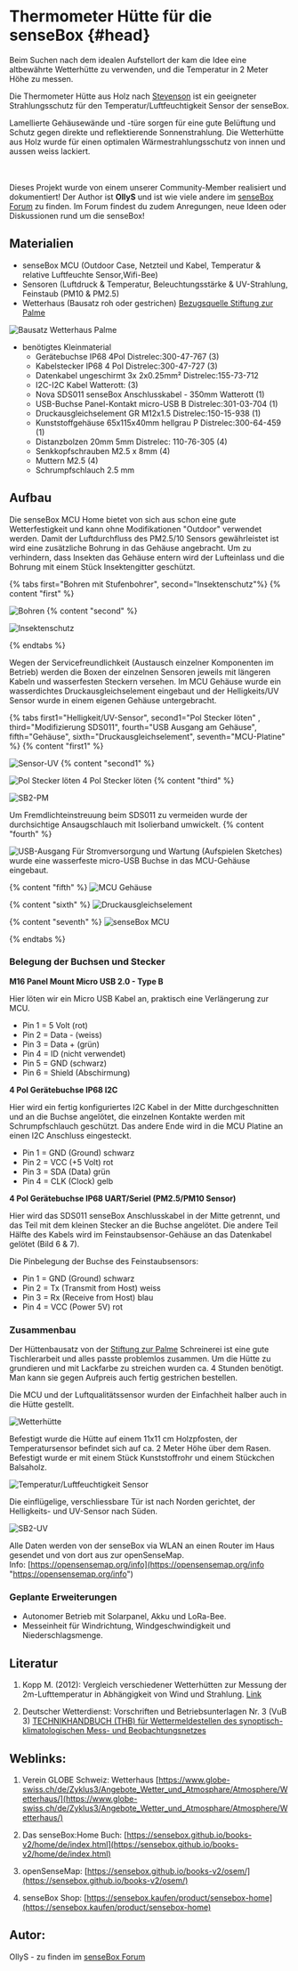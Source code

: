 # Thermometer Hütte für die senseBox {#head}

<div class="description">
Beim Suchen nach dem idealen Aufstellort der kam die Idee eine altbewährte Wetterhütte zu verwenden, und die Temperatur in 2 Meter Höhe zu messen.

Die Thermometer Hütte aus Holz nach <a href="https://de.wikipedia.org/wiki/Thermometerh%C3%BCtte">Stevenson</a> ist ein geeigneter  Strahlungsschutz für den Temperatur/Luftfeuchtigkeit Sensor der senseBox.

Lamellierte Gehäusewände und -türe sorgen für eine gute Belüftung und Schutz gegen direkte und reflektierende Sonnenstrahlung. Die Wetterhütte aus Holz wurde für einen optimalen Wärmestrahlungsschutz von innen und aussen weiss lackiert.
</div>
<div class="line">
    <br>
    <br>
</div>
<div class="box_info">
    <i class="fa fa-info fa-fw" aria-hidden="true" style="color: #42acf3;"></i>
    Dieses Projekt wurde von einem unserer Community-Member realisiert und dokumentiert! Der Author ist <b>OllyS</b> und ist wie viele andere im <a href="https://forum.sensebox.de/">senseBox Forum</a> zu finden. Im Forum findest du zudem Anregungen, neue Ideen oder Diskussionen rund um die senseBox!
    </div>


## Materialien 

- senseBox MCU (Outdoor Case, Netzteil und Kabel, Temperatur & relative Luftfeuchte Sensor,Wifi-Bee)
- Sensoren (Luftdruck & Temperatur, Beleuchtungsstärke & UV-Strahlung, Feinstaub (PM10 & PM2.5)
- Wetterhaus (Bausatz roh oder gestrichen)
[Bezugsquelle Stiftung zur Palme](https://www.globe-swiss.ch/files/Downloads/902/Download/Wetterhausflyer_2017.pdf)

![Bausatz Wetterhaus Palme](https://i.imgur.com/DmDOVDj.jpg)
- benötigtes Kleinmaterial
    - Gerätebuchse IP68 4Pol Distrelec:300-47-767 (3)
    - Kabelstecker IP68 4 Pol Distrelec:300-47-727 (3)
    - Datenkabel ungeschirmt 3x 2x0.25mm² Distrelec:155-73-712
    - I2C-I2C Kabel Watterott: (3)
    - Nova SDS011 senseBox Anschlusskabel - 350mm  Watterott (1)
    - USB-Buchse Panel-Kontakt micro-USB B Distrelec:301-03-704 (1)
    - Druckausgleichselement GR M12x1.5 Distrelec:150-15-938 (1)
    - Kunststoffgehäuse 65x115x40mm hellgrau P Distrelec:300-64-459 (1)
    - Distanzbolzen 20mm 5mm Distrelec: 110-76-305 (4)
    - Senkkopfschrauben M2.5 x 8mm (4)
    - Muttern M2.5 (4)
    - Schrumpfschlauch 2.5 mm


## Aufbau 


Die senseBox MCU Home bietet von sich aus schon eine gute Wetterfestigkeit und kann ohne Modifikationen "Outdoor" verwendet werden. Damit der Luftdurchfluss des PM2.5/10 Sensors gewährleistet ist wird eine zusätzliche Bohrung in das Gehäuse angebracht. Um zu verhindern, dass Insekten das Gehäuse entern wird der Lufteinlass und die Bohrung mit einem Stück Insektengitter geschützt.

{% tabs first="Bohren mit Stufenbohrer", second="Insektenschutz"%}
{% content "first" %}

![Bohren](https://i.imgur.com/EH8l3ie.jpg)
{% content "second" %}

![Insektenschutz](https://i.imgur.com/oDrPwje.jpg)

{% endtabs %}


Wegen der Servicefreundlichkeit (Austausch einzelner Komponenten im Betrieb) werden die Boxen der einzelnen Sensoren jeweils mit längeren Kabeln und wasserfesten Steckern versehen. 
Im MCU Gehäuse wurde ein wasserdichtes Druckausgleichselement eingebaut und der Helligkeits/UV Sensor wurde in einem eigenen Gehäuse untergebracht.

{% tabs first1="Helligkeit/UV-Sensor", second1="Pol Stecker löten" , third="Modifizierung SDS011", fourth="USB Ausgang am Gehäuse", fifth="Gehäuse", sixth="Druckausgleichselement", seventh="MCU-Platine" %}
{% content "first1" %}

![Sensor-UV](https://i.imgur.com/eYPAxWt.jpg)
{% content "second1" %}

![Pol Stecker löten](https://i.imgur.com/xBFTAIs.jpg)
4 Pol Stecker löten
{% content "third" %}

![SB2-PM](https://i.imgur.com/0pZStGW.jpg)

 Um Fremdlichteinstreuung beim SDS011 zu vermeiden wurde der durchsichtige Ansaugschlauch mit Isolierband umwickelt. 
{% content "fourth" %}

![USB-Ausgang](https://i.imgur.com/s0UyTWb.jpg)
Für Stromversorgung und Wartung (Aufspielen Sketches) wurde eine wasserfeste micro-USB Buchse in das MCU-Gehäuse eingebaut. 

{% content "fifth" %}
![MCU Gehäuse](https://i.imgur.com/c2lGr8U.jpg)

{% content "sixth" %}
![Druckausgleichselement](https://i.imgur.com/WpCDWvU.jpg)

{% content "seventh" %}
![senseBox MCU](https://i.imgur.com/xBbVj43.jpg)

{% endtabs %}


### Belegung der Buchsen und Stecker 

**M16 Panel Mount Micro USB 2.0 - Type B**

Hier löten wir ein Micro USB Kabel an, praktisch eine Verlängerung zur MCU.

- Pin 1 = 5 Volt (rot)
- Pin 2 = Data - (weiss)
- Pin 3 = Data + (grün)
- Pin 4 = ID (nicht verwendet)
- Pin 5 = GND (schwarz)
- Pin 6 = Shield (Abschirmung)

**4 Pol Gerätebuchse IP68 I2C**

Hier wird ein fertig konfiguriertes I2C Kabel in der Mitte durchgeschnitten und an die Buchse angelötet, die einzelnen Kontakte werden mit Schrumpfschlauch geschützt.
Das andere Ende wird in die MCU Platine an einen I2C Anschluss eingesteckt.

- Pin 1 = GND (Ground) schwarz 
- Pin 2 = VCC (+5 Volt) rot
- Pin 3 = SDA (Data) grün
- Pin 4 = CLK (Clock) gelb

**4 Pol Gerätebuchse IP68 UART/Seriel (PM2.5/PM10 Sensor)**

Hier wird das SDS011 senseBox Anschlusskabel in der Mitte getrennt, und das Teil mit dem kleinen Stecker an die Buchse angelötet. Die andere Teil Hälfte des Kabels wird im Feinstaubsensor-Gehäuse an das Datenkabel gelötet (Bild 6 & 7).

Die Pinbelegung der Buchse des Feinstaubsensors:

- Pin 1	= GND (Ground) schwarz
- Pin 2	= Tx (Transmit from Host) weiss 
- Pin 3	= Rx (Receive from Host) blau
- Pin 4	= VCC (Power 5V) rot


### Zusammenbau

Der Hüttenbausatz von der [Stiftung zur Palme](https://www.palme.ch/pages/schreinerei.htm "Stiftung zur Palme") Schreinerei ist eine gute Tischlerarbeit und alles passte problemlos zusammen. Um die Hütte zu grundieren und mit Lackfarbe zu streichen wurden ca. 4 Stunden benötigt. Man kann sie gegen Aufpreis auch fertig gestrichen bestellen.

Die MCU und der Luftqualitätssensor wurden der Einfachheit halber auch in die Hütte gestellt.

![Wetterhütte](https://i.imgur.com/OobmRlg.jpg) 

Befestigt wurde die Hütte auf einem 11x11 cm Holzpfosten, der Temperatursensor befindet sich auf ca. 2 Meter Höhe über dem Rasen. Befestigt wurde er mit einem Stück Kunststoffrohr und einem Stückchen Balsaholz.

![Temperatur/Luftfeuchtigkeit Sensor](https://i.imgur.com/cvCT583.jpg)

Die einflügelige, verschliessbare Tür ist nach Norden gerichtet, der Helligkeits- und UV-Sensor nach Süden.

![SB2-UV](https://i.imgur.com/gzKS9Ad.jpg)



Alle Daten werden von der senseBox via WLAN an einen Router im Haus gesendet und von dort aus zur openSenseMap.  
Info: [https://opensensemap.org/info](https://opensensemap.org/info "https://opensensemap.org/info")


### Geplante Erweiterungen

- Autonomer Betrieb mit Solarpanel, Akku und LoRa-Bee.
- Messeinheit für Windrichtung, Windgeschwindigkeit und Niederschlagsmenge.



## Literatur

1. Kopp M. (2012): Vergleich verschiedener Wetterhütten zur Messung der 2m-Lufttemperatur
in Abhängigkeit von Wind und Strahlung. [Link](https://wikis.fu-berlin.de/pages/viewpage.action?pageId=841581560&preview=%2F841581560%2F841581563%2FH%C3%BCttenvergleichENDVERSION.pdf)

2. Deutscher Wetterdienst: Vorschriften und Betriebsunterlagen Nr. 3  (VuB 3) [TECHNIKHANDBUCH (THB) für Wettermeldestellen des synoptisch-klimatologischen Mess- und Beobachtungsnetzes](https://www.dwd.de/DE/leistungen/pbfb_verlag_vub/pdf_einzelbaende/vub_3_thb_gesamt_pdf.pdf?__blob=publicationFile&v=5)


## Weblinks:
1. Verein GLOBE Schweiz: Wetterhaus [https://www.globe-swiss.ch/de/Zyklus3/Angebote_Wetter_und_Atmosphare/Atmosphere/Wetterhaus/](https://www.globe-swiss.ch/de/Zyklus3/Angebote_Wetter_und_Atmosphare/Atmosphere/Wetterhaus/)


2. Das senseBox:Home Buch: [https://sensebox.github.io/books-v2/home/de/index.html](https://sensebox.github.io/books-v2/home/de/index.html)

3. openSenseMap: [https://sensebox.github.io/books-v2/osem/](https://sensebox.github.io/books-v2/osem/)

4. senseBox Shop: [https://sensebox.kaufen/product/sensebox-home](https://sensebox.kaufen/product/sensebox-home)


## Autor:
OllyS - zu finden im [senseBox Forum](https://forum.sensebox.de/)